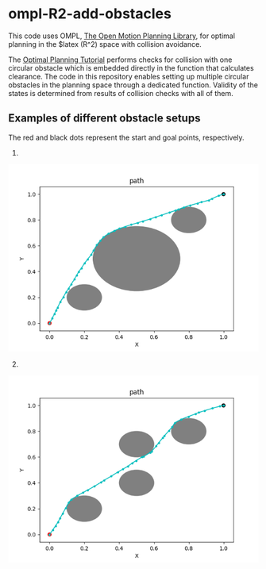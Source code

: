 # ompl-R2-add-obstacles
This code uses OMPL, [The Open Motion Planning Library](http://ompl.kavrakilab.org/), for optimal planning in the $latex (R^2) space with collision avoidance.

The [Optimal Planning Tutorial](http://ompl.kavrakilab.org/optimalPlanningTutorial.html) performs checks for collision with one circular obstacle which is embedded directly in the function that calculates clearance. The code in this repository enables setting up multiple circular obstacles in the planning space through a dedicated function. Validity of the states is determined from results of collision checks with all of them.

## Examples of different obstacle setups
The red and black dots represent the start and goal points, respectively.

1. 
![alt text](/media/Figure_1.png)   


2. 
![alt text](/media/Figure_2.png)
